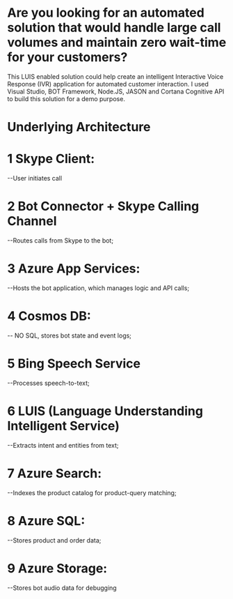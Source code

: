 # Are you looking for an automated solution that would handle large call volumes and maintain zero wait-time for your customers?

This LUIS enabled solution could help create an intelligent Interactive Voice Response (IVR) application for automated customer interaction. I used Visual Studio, BOT Framework, Node.JS, JASON and Cortana Cognitive API to build this solution for a demo purpose.


# Underlying Architecture

# 1 Skype Client: 
  --User initiates call 
# 2 Bot Connector + Skype Calling Channel
  --Routes calls from Skype to the bot; 
# 3 Azure App Services: 
  --Hosts the bot application, which manages logic and API calls; 
# 4 Cosmos DB: 
  -- NO SQL, stores bot state and event logs; 
# 5 Bing Speech Service
  --Processes speech-to-text; 
# 6 LUIS (Language Understanding Intelligent Service) 
  --Extracts intent and entities from text; 
# 7 Azure Search: 
  --Indexes the product catalog for product-query matching; 
# 8 Azure SQL: 
  --Stores product and order data; 
# 9 Azure Storage: 
  --Stores bot audio data for debugging

